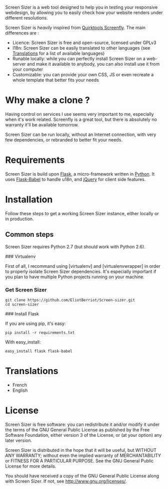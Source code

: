 Screen Sizer is a web tool designed to help you in testing your responsive webdesign, by allowing you to easily check how your website renders under different resolutions.

Screen Sizer is *heavily* inspired from [Quirktools Screenfly](http://quirktools.com/screenfly). The main differences are :
    
- Licence:  Screen Sizer is free and open-source, licensed under GPLv3
- I18n: Screen Sizer can be easily translated to other languages (see [Translations](#Translations) for a list of available languages)
- Runable locally: while you can perfectly install Screen Sizer on a web-server and make it available to anybody, you can also install use it from your computer
- Customizable: you can provide your own CSS, JS or even recreate a whole template that better fits your needs

# Why make a clone ?

Having control on services I use seems very important to me, especially when it's work related. Screenfly is a great tool, but there is absolutely no warranty it'll be available tomorrow.

Screen Sizer can be run locally, without an Internet connection, with very few dependencies, or rebranded to better fit your needs.  

# Requirements

Screen Sizer is build upon [Flask](http://flask.pocoo.com), a micro-framework written in [Python](http://python.org). It uses [Flask-Babel]() to handle u18n, and [jQuery](http://jquery.com) for client side features.

# Installation

Follow these steps to get a working Screen Sizer instance, either locally or in production.

## Common steps

Screen Sizer requires Python 2.7 (but should work with Python 2.6).

### Virtualenv

First of all, I recommand using [virtualenv] and [virtualenvwrapper] in order to properly isolate Screen Sizer dependencies. It's especially important if you plan to have multiple Python projects running on your machine.

### Get Screen Sizer

    git clone https://github.com/EliotBerriot/Screen-sizer.git
    cd screen-sizer

### Install Flask

If you are using pip, it's easy:

    pip install -r requirements.txt

With easy_install:

    easy_install flask flask-babel


# Translations

- French
- English

# License

Screen Sizer is free software: you can redistribute it and/or modify
it under the terms of the GNU General Public License as published by
the Free Software Foundation, either version 3 of the License, or
(at your option) any later version.

Screen Sizer is distributed in the hope that it will be useful,
but WITHOUT ANY WARRANTY; without even the implied warranty of
MERCHANTABILITY or FITNESS FOR A PARTICULAR PURPOSE.  See the
GNU General Public License for more details.

You should have received a copy of the GNU General Public License
along with Screen Sizer.  If not, see <http://www.gnu.org/licenses/>.